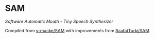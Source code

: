 # SAM

*Software Automatic Mouth - Tiny Speech Synthesizer*

Compiled from [s-macke/SAM](https://github.com/s-macke/SAM/) with improvements from [RaafatTurki/SAM](https://github.com/RaafatTurki/SAM).
